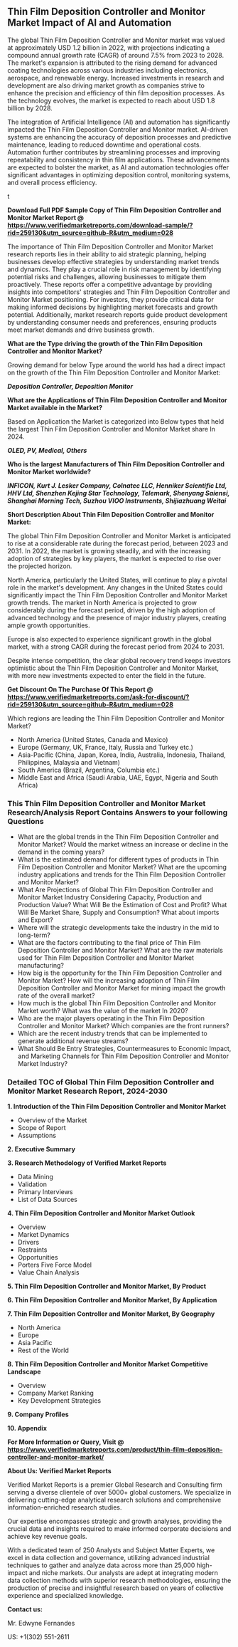 <h2>Thin Film Deposition Controller and Monitor Market Impact of AI and Automation</h2><p>The global Thin Film Deposition Controller and Monitor market was valued at approximately USD 1.2 billion in 2022, with projections indicating a compound annual growth rate (CAGR) of around 7.5% from 2023 to 2028. The market's expansion is attributed to the rising demand for advanced coating technologies across various industries including electronics, aerospace, and renewable energy. Increased investments in research and development are also driving market growth as companies strive to enhance the precision and efficiency of thin film deposition processes. As the technology evolves, the market is expected to reach about USD 1.8 billion by 2028.</p><p>The integration of Artificial Intelligence (AI) and automation has significantly impacted the Thin Film Deposition Controller and Monitor market. AI-driven systems are enhancing the accuracy of deposition processes and predictive maintenance, leading to reduced downtime and operational costs. Automation further contributes by streamlining processes and improving repeatability and consistency in thin film applications. These advancements are expected to bolster the market, as AI and automation technologies offer significant advantages in optimizing deposition control, monitoring systems, and overall process efficiency.</p>t</p><p id="" class=""><strong>Download Full PDF Sample Copy of Thin Film Deposition Controller and Monitor Market Report @ <a href="https://www.verifiedmarketreports.com/download-sample/?rid=259130&utm_source=github-R&utm_medium=028" target="_blank">https://www.verifiedmarketreports.com/download-sample/?rid=259130&utm_source=github-R&utm_medium=028</a></strong></p><p>The importance of&nbsp;Thin Film Deposition Controller and Monitor Market research reports lies in their ability to aid strategic planning, helping businesses develop effective strategies by understanding market trends and dynamics. They play a crucial role in risk management by identifying potential risks and challenges, allowing businesses to mitigate them proactively. These reports offer a competitive advantage by providing insights into competitors' strategies and Thin Film Deposition Controller and Monitor Market positioning. For investors, they provide critical data for making informed decisions by highlighting market forecasts and growth potential. Additionally, market research reports guide product development by understanding consumer needs and preferences, ensuring products meet market demands and drive business growth.</p><p><strong>What are the&nbsp;Type driving the growth of the Thin Film Deposition Controller and Monitor Market?</strong></p><p id="" class="">Growing demand for below Type around the world has had a direct impact on the growth of the Thin Film Deposition Controller and Monitor Market:</p><em><strong>Deposition Controller, Deposition Monitor</strong></em></p><strong>What are the&nbsp;Applications&nbsp;of Thin Film Deposition Controller and Monitor Market available in the Market?</strong></p><p id="" class="">Based on Application the Market is categorized into Below types that held the largest Thin Film Deposition Controller and Monitor Market share In 2024.</p><em><strong>OLED, PV, Medical, Others</strong></em></p><strong>Who is the largest Manufacturers of Thin Film Deposition Controller and Monitor Market worldwide?</strong></p><p><em><strong>INFICON, Kurt J. Lesker Company, Colnatec LLC, Henniker Scientific Ltd, HHV Ltd, Shenzhen Kejing Star Technology, Telemark, Shenyang Saiensi, Shanghai Morning Tech, Suzhou VIOO Instruments, Shijiazhuang Weitai</strong></em></p><p id="" class=""><strong>Short Description About Thin Film Deposition Controller and Monitor Market:</strong></p><p>The global Thin Film Deposition Controller and Monitor Market is anticipated to rise at a considerable rate during the forecast period, between 2023 and 2031. In 2022, the market is growing steadily, and with the increasing adoption of strategies by key players, the market is expected to rise over the projected horizon.</p><p>North America, particularly the United States, will continue to play a pivotal role in the market's development. Any changes in the United States could significantly impact the Thin Film Deposition Controller and Monitor Market growth trends. The market in North America is projected to grow considerably during the forecast period, driven by the high adoption of advanced technology and the presence of major industry players, creating ample growth opportunities.</p><p>Europe is also expected to experience significant growth in the global market, with a strong CAGR during the forecast period from 2024 to 2031.</p><p>Despite intense competition, the clear global recovery trend keeps investors optimistic about the Thin Film Deposition Controller and Monitor Market, with more new investments expected to enter the field in the future.</p><p id="" class=""><strong>Get Discount On The Purchase Of This Report @ <a href="https://www.verifiedmarketreports.com/ask-for-discount/?rid=259130&utm_source=github-R&utm_medium=028" target="_blank">https://www.verifiedmarketreports.com/ask-for-discount/?rid=259130&utm_source=github-R&utm_medium=028</a></strong></p>Which regions are leading the Thin Film Deposition Controller and Monitor Market?</p><ul><li>North America (United States, Canada and Mexico)</li><li>Europe (Germany, UK, France, Italy, Russia and Turkey etc.)</li><li>Asia-Pacific (China, Japan, Korea, India, Australia, Indonesia, Thailand, Philippines, Malaysia and Vietnam)</li><li>South America (Brazil, Argentina, Columbia etc.)</li><li>Middle East and Africa (Saudi Arabia, UAE, Egypt, Nigeria and South Africa)</li></ul><h3 id="" class="">This Thin Film Deposition Controller and Monitor Market Research/Analysis Report Contains Answers to your following Questions</h3><ul><li>What are the global trends in the Thin Film Deposition Controller and Monitor Market? Would the market witness an increase or decline in the demand in the coming years?</li><li>What is the estimated demand for different types of products in Thin Film Deposition Controller and Monitor Market? What are the upcoming industry applications and trends for the Thin Film Deposition Controller and Monitor Market?</li><li>What Are Projections of Global Thin Film Deposition Controller and Monitor Market Industry Considering Capacity, Production and Production Value? What Will Be the Estimation of Cost and Profit? What Will Be Market Share, Supply and Consumption? What about imports and Export?</li><li>Where will the strategic developments take the industry in the mid to long-term?</li><li>What are the factors contributing to the final price of Thin Film Deposition Controller and Monitor Market? What are the raw materials used for Thin Film Deposition Controller and Monitor Market manufacturing?</li><li>How big is the opportunity for the Thin Film Deposition Controller and Monitor Market? How will the increasing adoption of Thin Film Deposition Controller and Monitor Market for mining impact the growth rate of the overall market?</li><li>How much is the global Thin Film Deposition Controller and Monitor Market worth? What was the value of the market In 2020?</li><li>Who are the major players operating in the Thin Film Deposition Controller and Monitor Market? Which companies are the front runners?</li><li>Which are the recent industry trends that can be implemented to generate additional revenue streams?</li><li>What Should Be Entry Strategies, Countermeasures to Economic Impact, and Marketing Channels for Thin Film Deposition Controller and Monitor Market Industry?</li></ul><h3 id="" class="">Detailed TOC of Global Thin Film Deposition Controller and Monitor Market Research Report, 2024-2030</h3><p id="" class=""><strong>1. Introduction of the Thin Film Deposition Controller and Monitor Market</strong></p><ul><li>Overview of the Market</li><li>Scope of Report</li><li>Assumptions</li></ul><p id="" class=""><strong>2. Executive Summary</strong></p><p id="" class=""><strong>3. Research Methodology of Verified Market Reports</strong></p><ul><li>Data Mining</li><li>Validation</li><li>Primary Interviews</li><li>List of Data Sources</li></ul><p id="" class=""><strong>4. Thin Film Deposition Controller and Monitor Market Outlook</strong></p><ul><li>Overview</li><li>Market Dynamics</li><li>Drivers</li><li>Restraints</li><li>Opportunities</li><li>Porters Five Force Model</li><li>Value Chain Analysis</li></ul><p id="" class=""><strong>5. Thin Film Deposition Controller and Monitor Market, By Product</strong></p><p id="" class=""><strong>6. Thin Film Deposition Controller and Monitor Market, By Application</strong></p><p id="" class=""><strong>7. Thin Film Deposition Controller and Monitor Market, By Geography</strong></p><ul><li>North America</li><li>Europe</li><li>Asia Pacific</li><li>Rest of the World</li></ul><p id="" class=""><strong>8. Thin Film Deposition Controller and Monitor Market Competitive Landscape</strong></p><ul><li>Overview</li><li>Company Market Ranking</li><li>Key Development Strategies</li></ul><p id="" class=""><strong>9. Company Profiles</strong></p><p id="" class=""><strong>10. Appendix</strong></p><p id="" class=""><strong>For More Information or Query, Visit @ <a href="https://www.verifiedmarketreports.com/product/thin-film-deposition-controller-and-monitor-market/" target="_blank">https://www.verifiedmarketreports.com/product/thin-film-deposition-controller-and-monitor-market/</a></strong></p><p id="" class=""><strong>About Us: Verified Market Reports</strong></p><p id="" class="">Verified Market Reports is a premier Global Research and Consulting firm serving a diverse clientele of over 5000+ global customers. We specialize in delivering cutting-edge analytical research solutions and comprehensive information-enriched research studies.</p><p id="" class="">Our expertise encompasses strategic and growth analyses, providing the crucial data and insights required to make informed corporate decisions and achieve key revenue goals.</p><p id="" class="">With a dedicated team of 250 Analysts and Subject Matter Experts, we excel in data collection and governance, utilizing advanced industrial techniques to gather and analyze data across more than 25,000 high-impact and niche markets. Our analysts are adept at integrating modern data collection methods with superior research methodologies, ensuring the production of precise and insightful research based on years of collective experience and specialized knowledge.</p><p id="" class=""><strong>Contact us:</strong></p><p id="" class="">Mr. Edwyne Fernandes</p><p id="" class="">US: +1(302) 551-2611</p>